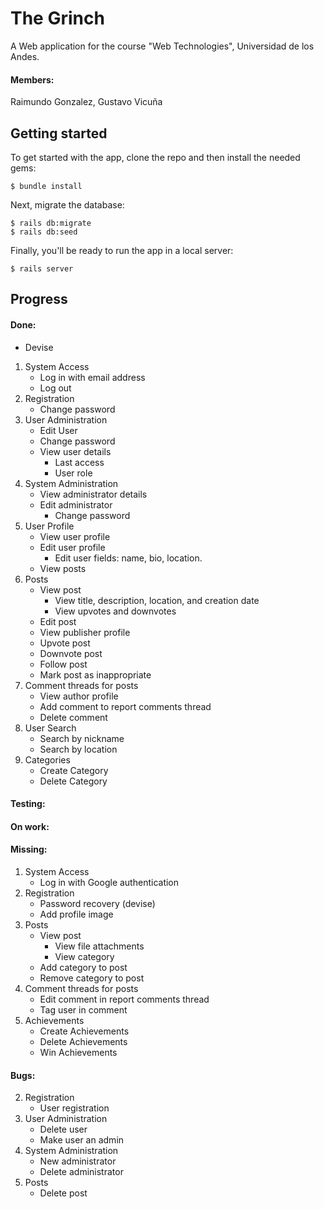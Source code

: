 # The Grinch
A Web application for the course "Web Technologies", Universidad de los Andes.
#### Members:
Raimundo Gonzalez,
Gustavo Vicuña
## Getting started

To get started with the app, clone the repo and then install the needed gems:

```
$ bundle install
```

Next, migrate the database:

```
$ rails db:migrate
$ rails db:seed
```

Finally, you'll be ready to run the app in a local server:

```
$ rails server
```
## Progress
#### Done:
* Devise
1. System Access
    * Log in with email address
    * Log out
2. Registration
    * Change password
3. User Administration
    * Edit User
    * Change password
    * View user details
        * Last access
        * User role
4. System Administration
    * View administrator details
    * Edit administrator
        * Change password
5. User Profile
    * View user profile
    * Edit user profile
       * Edit user fields: name, bio, location.
    * View posts
6. Posts
    * View post
        * View title, description, location, and creation date
        * View upvotes and downvotes
    * Edit post
    * View publisher profile
    * Upvote post
    * Downvote post
    * Follow post
    * Mark post as inappropriate
7. Comment threads for posts
    * View author profile
    * Add comment to report comments thread
    * Delete comment
8. User Search
    * Search by nickname
    * Search by location
9. Categories
    * Create Category
    * Delete Category
#### Testing:
#### On work:
#### Missing:
1. System Access
    * Log in with Google authentication
2. Registration
    * Password recovery (devise)
    * Add profile image
6. Posts
    * View post
        * View file attachments
        * View category
    * Add category to post
    * Remove category to post
7. Comment threads for posts
    * Edit comment in report comments thread
    * Tag user in comment
10. Achievements
    * Create Achievements
    * Delete Achievements
    * Win Achievements
#### Bugs:
2. Registration
    * User registration
3. User Administration
    * Delete user
    * Make user an admin
4. System Administration
    * New administrator
    * Delete administrator
6. Posts 
    * Delete post
